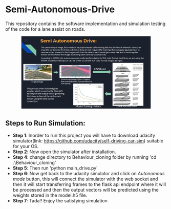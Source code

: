 # Semi-Autonomous-Drive
This repository contains the software implementation and simulation testing of the code for a lane assist on roads.

<p align="center">
  <img src="Idea_Pitch_PPT-snap.JPG" width="80%" title="Encapsulated and abstracted Flow diagram">
</p>

## Steps to Run Simulation:
* **Step 1**: Inorder to run this project you will have to download udacity simulator(link: https://github.com/udacity/self-driving-car-sim) suitable for your OS. 
* **Step 2**: Now open the simulator after installation.
* **Step 4**: change directory to Behaviour_cloning folder by running 'cd .\Behaviour_cloning\' 
* **Step 5**: Then run 'python main_drive.py' 
* **Step 6**: Now get back to the udacity simulator and click on *Autonomous mode* button, this will connect the simulator with the web socket and then it will start transferring frames to the flask api endpoint where it will be processed and then the output vectors will be predicted using the weights stored in the model.h5 file.
* **Step 7**: Tada!! Enjoy the satisfying simulation